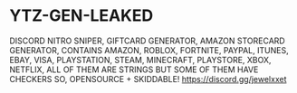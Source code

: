 # YTZ-GEN-LEAKED
DISCORD NITRO SNIPER, GIFTCARD GENERATOR, AMAZON STORECARD GENERATOR, CONTAINS AMAZON, ROBLOX, FORTNITE, PAYPAL, ITUNES, EBAY, VISA, PLAYSTATION, STEAM, MINECRAFT, PLAYSTORE, XBOX, NETFLIX, ALL OF THEM ARE STRINGS BUT SOME OF THEM HAVE CHECKERS SO, OPENSOURCE + SKIDDABLE!
https://discord.gg/jewelxxet
